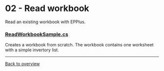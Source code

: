 ﻿# 02 - Read workbook
Read an existing workbook with EPPlus.

### [ReadWorkbookSample.cs](ReadWorkbookSample.cs)
Creates a workbook from scratch. The workbook contains one worksheet with a simple invertory list.

---
[Back to overview](/SampleApp.Core/Readme.md)
